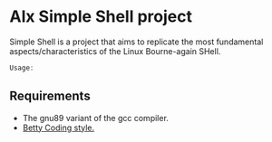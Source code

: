 # Alx Simple Shell project

Simple Shell is a project that aims to replicate the most fundamental aspects/characteristics of the Linux Bourne-again SHell.

``` C
Usage: 

```

## Requirements

- The gnu89 variant of the gcc compiler.
- [Betty Coding style.](https://github.com/holbertonschool/Betty)
